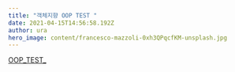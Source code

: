 ```yaml
---
title: "객체지향 OOP TEST "
date: 2021-04-15T14:56:58.192Z
author: ura
hero_image: content/francesco-mazzoli-0xh3QPqcfKM-unsplash.jpg
---
```

[OOP_TEST_](https://github.com/dbeod2/java-oop-test)